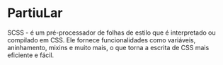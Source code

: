 # PartiuLar

SCSS - é um pré-processador de folhas de estilo que é interpretado ou compilado em CSS. Ele fornece funcionalidades como variáveis, aninhamento, mixins e muito mais, o que torna a escrita de CSS mais eficiente e fácil.